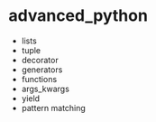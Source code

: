 # advanced_python
- lists
- tuple
- decorator
- generators
- functions
- args_kwargs
- yield
- pattern matching
